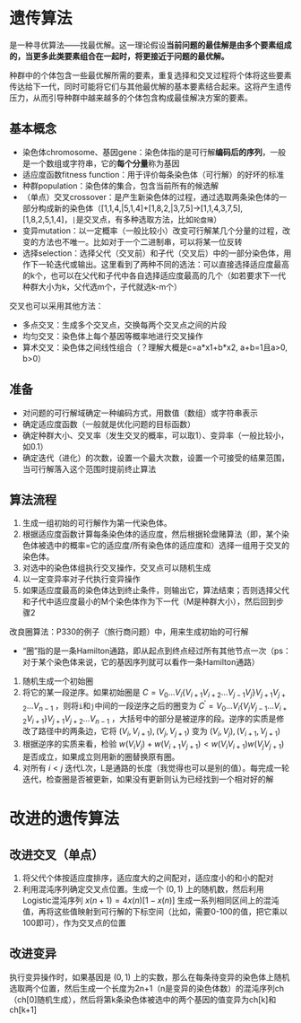 # 遗传算法
是一种寻优算法——找最优解。这一理论假设**当前问题的最佳解是由多个要素组成的，当更多此类要素组合在一起时，将更接近于问题的最优解。**

种群中的个体包含一些最优解所需的要素，重复选择和交叉过程将个体将这些要素传达给下一代，同时可能将它们与其他最优解的基本要素结合起来。这将产生遗传压力，从而引导种群中越来越多的个体包含构成最佳解决方案的要素。

## 基本概念
- 染色体chromosome、基因gene：染色体指的是可行解**编码后的序列**，一般是一个数组或字符串，它的**每个分量**称为基因
- 适应度函数fitness function：用于评价每条染色体（可行解）的好坏的标准
- 种群population：染色体的集合，包含当前所有的候选解
- （单点）交叉crossover：是产生新染色体的过程，通过选取两条染色体的一部分构成新的染色体（[1,1,4,|5,1,4]+[1,8,2,|3,7,5]->[1,1,4,3,7,5],[1,8,2,5,1,4]，`|`是交叉点，有多种选取方法，比如`轮盘赌`）
- 变异mutation：以一定概率（一般比较小）改变可行解某几个分量的过程，改变的方法也不唯一。比如对于一个二进制串，可以将某一位反转
- 选择selection：选择父代（交叉前）和子代（交叉后）中的一部分染色体，用作下一轮迭代或输出。这里看到了两种不同的选法：可以直接选择适应度最高的k个，也可以在父代和子代中各自选择适应度最高的几个（如若要求下一代种群大小为k，父代选m个，子代就选k-m个）

交叉也可以采用其他方法：
- 多点交叉：生成多个交叉点，交换每两个交叉点之间的片段
- 均匀交叉：染色体上每个基因等概率地进行交叉操作
- 算术交叉：染色体之间线性组合（？理解大概是c=a\*x1+b\*x2, a+b=1且a>0, b>0）

## 准备
- 对问题的可行解域确定一种编码方式，用数值（数组）或字符串表示
- 确定适应度函数（一般就是优化问题的目标函数）
- 确定种群大小、交叉率（发生交叉的概率，可以取1）、变异率（一般比较小，如0.1）
- 确定迭代（进化）的次数，设置一个最大次数，设置一个可接受的结果范围，当可行解落入这个范围时提前终止算法

## 算法流程
1. 生成一组初始的可行解作为第一代染色体。
2. 根据适应度函数计算每条染色体的适应度，然后根据轮盘赌算法（即，某个染色体被选中的概率=它的适应度/所有染色体的适应度和）选择一组用于交叉的染色体。
3. 对选中的染色体组执行交叉操作，交叉点可以随机生成
4. 以一定变异率对子代执行变异操作
5. 如果适应度最高的染色体达到终止条件，则输出它，算法结束；否则选择父代和子代中适应度最小的M个染色体作为下一代（M是种群大小），然后回到步骤2


改良圈算法：P330的例子（旅行商问题）中，用来生成初始的可行解
- “圈”指的是一条Hamilton通路，即从起点到终点经过所有其他节点一次（ps：对于某个染色体来说，它的基因序列就可以看作一条Hamilton通路）
1. 随机生成一个初始圈
2. 将它的某一段逆序。如果初始圈是 $C=V_{0}\dots V_{i}\{V_{i+1}V_{i+2}\dots V_{j-1}V_{j}\}V_{j+1}V_{j+2}\dots V_{n-1}$ ，则将`i`和`j`中间的一段逆序之后的圈变为 $C^{'}=V_{0}\dots V_{i}\{V_{j}V_{j-1}\dots V_{i+2}V_{i+1}\}V_{j+1}V_{j+2}\dots V_{n-1}$ ，大括号中的部分是被逆序的段。逆序的实质是修改了路径中的两条边，它将 $(V_{i}, V_{i+1}), (V_{j}, V_{j+1})$ 变为 $(V_{i}, V_{j}), (V_{i+1}, V_{j+1})$ 
3. 根据逆序的实质来看，检验 $w(V_{i}V_{j})+w(V_{i+1}V_{j+1})< w(V_{i}V_{i+1})w(V_{j}V_{j+1})$ 是否成立，如果成立则用新的圈替换原有圈。
4. 对所有 $i<j$ 迭代L次，L是通路的长度（我觉得也可以是别的值）。每完成一轮迭代，检查圈是否被更新，如果没有更新则认为已经找到一个相对好的解

# 改进的遗传算法
## 改进交叉（单点）
1. 将父代个体按适应度排序，适应度大的之间配对，适应度小的和小的配对
2. 利用混沌序列确定交叉点位置。生成一个 $(0, 1)$ 上的随机数，然后利用Logistic混沌序列 $x(n+1)= 4x(n)[1-x(n)]$ 生成一系列相同区间上的混沌值，再将这些值映射到可行解的下标空间（比如，需要0-100的值，把它乘以100即可），作为交叉点的位置

## 改进变异
执行变异操作时，如果基因是 $(0, 1)$ 上的实数，那么在每条待变异的染色体上随机选取两个位置，然后生成一个长度为2n+1（n是变异的染色体数）的混沌序列ch（ch[0]随机生成），然后将第k条染色体被选中的两个基因的值变异为ch[k]和ch[k+1]